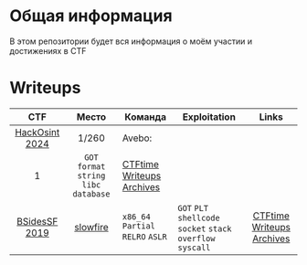 # Общая информация

В этом репозитории будет вся информация о моём участии и достижениях в CTF

# Writeups

| CTF                        | Место   | Команда               | Exploitation         | Links     |
|:--------------------------:|:-----------:|--------------------|----------------------|:---------:|
| [HackOsint 2024](HackOsint-2024)| 1/260 | Avebo:
1 | `GOT` `format string` `libc database` | [CTFtime](https://ctftime.org/event/757) [Writeups](https://ctftime.org/event/757/tasks/) [Archives](https://github.com/sajjadium/ctf-archives/tree/master/ctfs/UTCTF/2019) |
| [BSidesSF 2019](ctfs/BSidesSF/2019)| [slowfire](ctfs/BSidesSF/2019/slowfire) | `x86_64` `Partial RELRO` `ASLR` | `GOT` `PLT` `shellcode` `socket` `stack overflow` `syscall` | [CTFtime](https://ctftime.org/event/753) [Writeups](https://ctftime.org/event/753/tasks/) [Archives](https://github.com/sajjadium/ctf-archives/tree/master/ctfs/BSidesSF/2019) |
